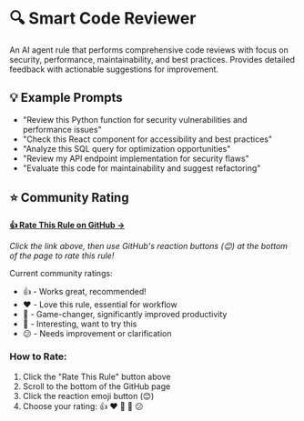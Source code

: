 # 🔍 Smart Code Reviewer

An AI agent rule that performs comprehensive code reviews with focus on security, performance, maintainability, and best practices. Provides detailed feedback with actionable suggestions for improvement.

## 💡 Example Prompts

- "Review this Python function for security vulnerabilities and performance issues"
- "Check this React component for accessibility and best practices"
- "Analyze this SQL query for optimization opportunities"
- "Review my API endpoint implementation for security flaws"
- "Evaluate this code for maintainability and suggest refactoring"

## ⭐ Community Rating

**[👍 Rate This Rule on GitHub →](https://github.com/avalus/rulebase/blob/main/rules/coding/smart-code-reviewer/README.md)**

*Click the link above, then use GitHub's reaction buttons (😊) at the bottom of the page to rate this rule!*

Current community ratings:
- 👍 - Works great, recommended!
- ❤️ - Love this rule, essential for workflow
- 🚀 - Game-changer, significantly improved productivity
- 👀 - Interesting, want to try this
- 😕 - Needs improvement or clarification

### How to Rate:
1. Click the "Rate This Rule" button above
2. Scroll to the bottom of the GitHub page
3. Click the reaction emoji button (😊)
4. Choose your rating: 👍 ❤️ 🚀 👀 😕